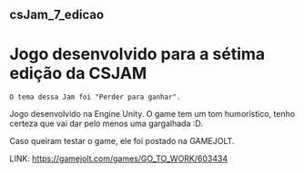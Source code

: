 ## csJam_7_edicao
 # Jogo desenvolvido para a sétima edição da CSJAM
 
    O tema dessa Jam foi "Perder para ganhar".
 
 Jogo desenvolvido na Engine Unity. O game tem um tom humoristico, tenho certeza que vai dar pelo menos uma gargalhada :D. 
 


Caso queiram testar o game, ele foi postado na GAMEJOLT.

LINK: https://gamejolt.com/games/GO_TO_WORK/603434
